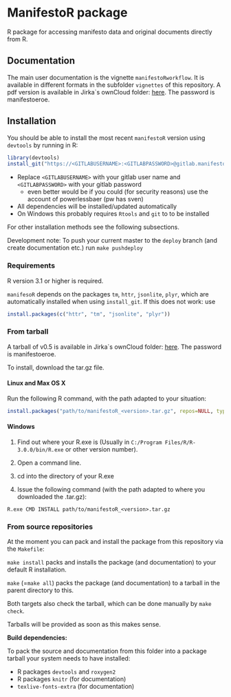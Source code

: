 # ManifestoR package

R package for accessing manifesto data and original documents directly from R.

## Documentation

The main user documentation is the vignette `manifestoRworkflow`.
It is available in different formats in the subfolder `vignettes` of this repository.
A pdf version is available in Jirka`s ownCloud folder:
[here](https://cloud.wzb.eu/public.php?service=files&t=8b30d7bd0e9a18062fbeea6cf8f2e3f3).
The password is manifestoeroe.

## Installation

You should be able to install the most recent `manifestoR` version
using `devtools` by running in R:

```r
library(devtools)
install_git("https://<GITLABUSERNAME>:<GITLABPASSWORD>@gitlab.manifesto-project.wzb.eu/marpor/manifestor.git", branch="deploy")
```

- Replace `<GITLABUSERNAME>` with your gitlab user name and `<GITLABPASSWORD>` with your gitlab password
  - even better would be if you could (for security reasons) use the account of powerlessbaer (pw has sven)
- All dependencies will be installed/updated automatically
- On Windows this probably requires `Rtools` and `git` to to be installed

For other installation methods see the following subsections.

Development note: To push your current master to the `deploy` branch (and create documentation etc.) run `make pushdeploy`

### Requirements

R version 3.1 or higher is required.

`manifesoR` depends on the packages `tm`, `httr`, `jsonlite`, `plyr`, which are
automatically installed when using `install_git`. If this does not work: use

```r
install.packages(c("httr", "tm", "jsonlite", "plyr"))
```

### From tarball

A tarball of v0.5 is available in Jirka`s ownCloud folder:
[here](https://cloud.wzb.eu/public.php?service=files&t=8b30d7bd0e9a18062fbeea6cf8f2e3f3).
The password is manifestoeroe.

To install, download the tar.gz file.

#### Linux and Max OS X

Run the following R command, with the path adapted to your situation:

```r
install.packages("path/to/manifestoR_<version>.tar.gz", repos=NULL, type="source")
```

#### Windows

1. Find out where your R.exe is (Usually in `C:/Program Files/R/R-3.0.0/bin/R.exe` or other version number).

2. Open a command line.

3. cd into the directory of your R.exe

4. Issue the following command (with the path adapted to where you downloaded the .tar.gz):

```
R.exe CMD INSTALL path/to/manifestoR_<version>.tar.gz
```

### From source repositories

At the moment you can pack and install the package from this repository via the `Makefile`:

`make install` packs and installs the package (and documentation) to your default R installation.

`make` (=`make all`) packs the package (and documentation) to a tarball in the parent directory to this.

Both targets also check the tarball, which can be done manually by `make check`.

Tarballs will be provided as soon as this makes sense.


**Build dependencies:**

To pack the source and documentation from this folder into a package tarball your system needs to have installed:

* R packages `devtools` and `roxygen2`
* R packages `knitr` (for documentation)
* `texlive-fonts-extra` (for documentation)